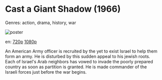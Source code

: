 # Cast a Giant Shadow (1966)

Genres: action, drama, history, war

![poster](http://image.tmdb.org/t/p/w500/pmf059NN1OqauSYdYkctkec23Bo.jpg)

en:
  [720p](magnet:?xt=urn:btih:1882dde0c1998fcc77d5bf331a33dd5138006184&dn=Cast+a+Giant+Shadow+%281966%29+720p+BrRip+x264+-+YIFY&tr=udp%3A%2F%2Ftracker.openbittorrent.com%3A80%2Fannounce&tr=udp%3A%2F%2Fglotorrents.pw%3A6969%2Fannounce&tr=udp%3A%2F%2Ftracker.openbittorrent.com%3A80%2Fannounce&tr=udp%3A%2F%2Ftracker.opentrackr.org%3A1337%2Fannounce&tr=udp%3A%2F%2Fzer0day.to%3A1337%2Fannounce&tr=udp%3A%2F%2Ftracker.coppersurfer.tk%3A6969%2Fannounce)
  [1080p](magnet:?xt=urn:btih:FD24C00C18391C243FEF7031214123AD82F994D8&tr=udp://glotorrents.pw:6969/announce&tr=udp://tracker.opentrackr.org:1337/announce&tr=udp://torrent.gresille.org:80/announce&tr=udp://tracker.openbittorrent.com:80&tr=udp://tracker.coppersurfer.tk:6969&tr=udp://tracker.leechers-paradise.org:6969&tr=udp://p4p.arenabg.ch:1337&tr=udp://tracker.internetwarriors.net:1337)
  


An American Army officer is recruited by the yet to exist Israel to help them form an army. He is disturbed by this sudden appeal to his jewish roots. Each of Israel's Arab neighbors has vowed to invade the poorly prepared country as soon as partition is granted. He is made commander of the Israeli forces just before the war begins.